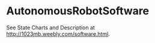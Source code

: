 # AutonomousRobotSoftware

See State Charts and Description at http://1023mb.weebly.com/software.html.
